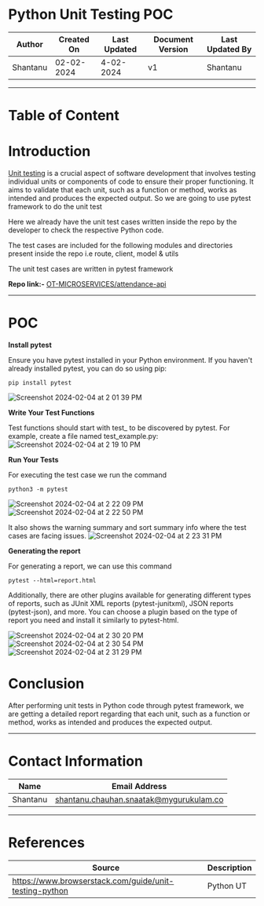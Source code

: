 # Python Unit Testing POC
| Author | Created On | Last Updated | Document Version | Last Updated By |
| ------ | ---------- | ------------ | ---------------- | --------------- |
| Shantanu | 02-02-2024 | 4-02-2024   |         v1     |     Shantanu    |
***

# Table of Content

# Introduction

[Unit testing](https://github.com/avengers-p7/Documentation/blob/main/Application_CI/Design/04-%20Python%20CI%20Checks/UnitTesting.md) is a crucial aspect of software development that involves testing individual units or components of code to ensure their proper functioning. It aims to validate that each unit, such as a function or method, works as intended and produces the expected output. So we are going to use pytest framework to do the unit test

Here we already have the unit test cases written inside the repo by the developer to check the respective Python code.

The test cases are included for the following modules and directories present inside the repo i.e route, client, model & utils

The unit test cases are written in pytest framework 

**Repo link:-** [OT-MICROSERVICES/attendance-api](https://github.com/OT-MICROSERVICES/attendance-api)
***

# POC

**Install pytest**

Ensure you have pytest installed in your Python environment. If you haven't already installed pytest, you can do so using pip:
```shell
pip install pytest
```
![Screenshot 2024-02-04 at 2 01 39 PM](https://github.com/avengers-p7/Documentation/assets/156056364/1524c430-7b5d-4603-8c2b-80714d0e0605)

**Write Your Test Functions**

Test functions should start with test_ to be discovered by pytest. For example, create a file named test_example.py:
![Screenshot 2024-02-04 at 2 19 10 PM](https://github.com/avengers-p7/Documentation/assets/156056364/dad90c51-d89e-46fc-b717-12007ca089ca)


**Run Your Tests**

For executing the test case we run the command 
```shell
python3 -m pytest
```

![Screenshot 2024-02-04 at 2 22 09 PM](https://github.com/avengers-p7/Documentation/assets/156056364/74a05b14-6e38-4ffe-9ba5-9e86b7734327)
![Screenshot 2024-02-04 at 2 22 50 PM](https://github.com/avengers-p7/Documentation/assets/156056364/a9e1362b-ea59-4db4-a141-7e563b456212)

It also shows the warning summary and sort summary info where the test cases are facing issues.
![Screenshot 2024-02-04 at 2 23 31 PM](https://github.com/avengers-p7/Documentation/assets/156056364/80f10077-4989-4965-a9cf-9647774a709b)

**Generating the report**

For generating a report, we can use this command
```shell
pytest --html=report.html
```

Additionally, there are other plugins available for generating different types of reports, such as JUnit XML reports (pytest-junitxml), JSON reports (pytest-json), and more. You can choose a plugin based on the type of report you need and install it similarly to pytest-html.


![Screenshot 2024-02-04 at 2 30 20 PM](https://github.com/avengers-p7/Documentation/assets/156056364/ed096f32-9d86-4442-9045-537ed2e767d2)
![Screenshot 2024-02-04 at 2 30 54 PM](https://github.com/avengers-p7/Documentation/assets/156056364/685da89d-9ed9-488b-9055-6d6b0bd2535b)
![Screenshot 2024-02-04 at 2 31 29 PM](https://github.com/avengers-p7/Documentation/assets/156056364/4ca00bf5-97c8-472a-a920-3c7cde06dbff)

# Conclusion
After performing unit tests in Python code through pytest framework, we are getting a detailed report regarding that each unit, such as a function or method, works as intended and produces the expected output.
***
# Contact Information
| Name | Email Address |
| ---- | ------------- |
| Shantanu  | shantanu.chauhan.snaatak@mygurukulam.co |
***
# References
| Source | Description  | 
| -------- | ------- |
| https://www.browserstack.com/guide/unit-testing-python | Python UT |
